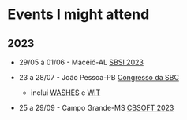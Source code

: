 # Events I might attend

## 2023

- 29/05 a 01/06 - Maceió-AL [SBSI 2023](https://sbsi2023.ifal.edu.br/)

- 23 a 28/07 - João Pessoa-PB [Congresso da SBC](https://csbc.sbc.org.br/2023/)
  - inclui [WASHES](https://sites.google.com/view/washes2023/chamada-de-trabalhos?pli=1) e [WIT](https://csbc.sbc.org.br/2023/wit-women-in-information-technology/)  

- 25 a 29/09 - Campo Grande-MS [CBSOFT 2023](https://twitter.com/FronteirasES/status/1578323530563080192?s=20&t=zltAnTb3XazIj9TPszX7Iw)
